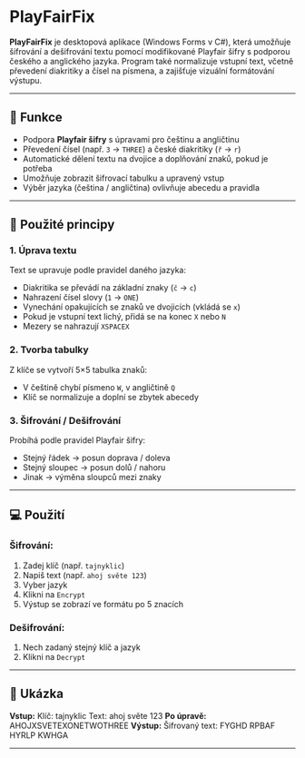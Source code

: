 # PlayFairFix

**PlayFairFix** je desktopová aplikace (Windows Forms v C#), která umožňuje šifrování a dešifrování textu pomocí modifikované Playfair šifry s podporou českého a anglického jazyka. Program také normalizuje vstupní text, včetně převedení diakritiky a čísel na písmena, a zajišťuje vizuální formátování výstupu.

---

## 🔐 Funkce

- Podpora **Playfair šifry** s úpravami pro češtinu a angličtinu
- Převedení čísel (např. `3` → `THREE`) a české diakritiky (`ř` → `r`)
- Automatické dělení textu na dvojice a doplňování znaků, pokud je potřeba
- Umožňuje zobrazit šifrovací tabulku a upravený vstup
- Výběr jazyka (čeština / angličtina) ovlivňuje abecedu a pravidla

---

## 🧩 Použité principy

### 1. **Úprava textu**
Text se upravuje podle pravidel daného jazyka:
- Diakritika se převádí na základní znaky (`č` → `c`)
- Nahrazení čísel slovy (`1` → `ONE`)
- Vynechání opakujících se znaků ve dvojicích (vkládá se `x`)
- Pokud je vstupní text lichý, přidá se na konec `X` nebo `N`
- Mezery se nahrazují `XSPACEX`

### 2. **Tvorba tabulky**
Z klíče se vytvoří 5×5 tabulka znaků:
- V češtině chybí písmeno `W`, v angličtině `Q`
- Klíč se normalizuje a doplní se zbytek abecedy

### 3. **Šifrování / Dešifrování**
Probíhá podle pravidel Playfair šifry:
- Stejný řádek → posun doprava / doleva
- Stejný sloupec → posun dolů / nahoru
- Jinak → výměna sloupců mezi znaky

---

## 💻 Použití

### Šifrování:
1. Zadej klíč (např. `tajnyklic`)
2. Napiš text (např. `ahoj světe 123`)
3. Vyber jazyk
4. Klikni na `Encrypt`
5. Výstup se zobrazí ve formátu po 5 znacích

### Dešifrování:
1. Nech zadaný stejný klíč a jazyk
2. Klikni na `Decrypt`

---

## 🧪 Ukázka

**Vstup:**
Klíč: tajnyklic
Text: ahoj světe 123
**Po úpravě:**
AHOJXSVETEXONETWOTHREE
**Výstup:**
Šifrovaný text: FYGHD RPBAF HYRLP KWHGA

---
